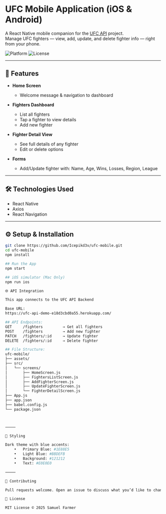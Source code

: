 # UFC Mobile Application (iOS & Android)

A React Native mobile companion for the [UFC API](https://github.com/Icepikd3v/ufc-api) project.  
Manage UFC fighters — view, add, update, and delete fighter info — right from your phone.

![Platform](https://img.shields.io/badge/platform-react--native-lightblue)
![License](https://img.shields.io/badge/license-MIT-green)

---

## 📲 Features

- **Home Screen**

  - Welcome message & navigation to dashboard

- **Fighters Dashboard**

  - List all fighters
  - Tap a fighter to view details
  - Add new fighter

- **Fighter Detail View**

  - See full details of any fighter
  - Edit or delete options

- **Forms**
  - Add/Update fighter with: Name, Age, Wins, Losses, Region, League

---

## 🛠 Technologies Used

- React Native
- Axios
- React Navigation

---

## ⚙️ Setup & Installation

```bash
git clone https://github.com/Icepikd3v/ufc-mobile.git
cd ufc-mobile
npm install

## Run the App
npm start

## iOS simulator (Mac Only)
npm run ios

🌐 API Integration

This app connects to the UFC API Backend

Base URL:
https://ufc-api-demo-e18d3cbd0a55.herokuapp.com/

## API Endpoints:
GET     /fighters         → Get all fighters
POST    /fighters         → Add new fighter
PATCH   /fighters/:id     → Update fighter
DELETE  /fighters/:id     → Delete fighter

## File Structure:
ufc-mobile/
├── assets/
├── src/
│   └── screens/
│       ├── HomeScreen.js
│       ├── FightersListScreen.js
│       ├── AddFighterScreen.js
│       ├── UpdateFighterScreen.js
│       └── FighterDetailScreen.js
├── App.js
├── app.json
├── babel.config.js
└── package.json



⸻

🎨 Styling

Dark theme with blue accents:
	•	Primary Blue: #1E88E5
	•	Light Blue: #BBDEFB
	•	Background: #121212
	•	Text: #E0E0E0

⸻

🤝 Contributing

Pull requests welcome. Open an issue to discuss what you’d like to change.

📄 License

MIT License © 2025 Samuel Farmer




```
